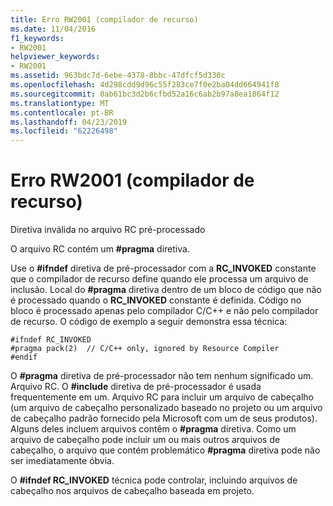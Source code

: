 ```yaml
---
title: Erro RW2001 (compilador de recurso)
ms.date: 11/04/2016
f1_keywords:
- RW2001
helpviewer_keywords:
- RW2001
ms.assetid: 963bdc7d-6ebe-4378-8bbc-47dfcf5d330c
ms.openlocfilehash: 4d298cdd9d96c55f283ce7f0e2ba04dd664941f8
ms.sourcegitcommit: 0ab61bc3d2b6cfbd52a16c6ab2b97a8ea1864f12
ms.translationtype: MT
ms.contentlocale: pt-BR
ms.lasthandoff: 04/23/2019
ms.locfileid: "62226498"
---
```

# <a name="resource-compiler-error-rw2001"></a>Erro RW2001 (compilador de recurso)

Diretiva inválida no arquivo RC pré-processado

O arquivo RC contém um **#pragma** diretiva.

Use o **#ifndef** diretiva de pré-processador com a **RC_INVOKED** constante que o compilador de recurso define quando ele processa um arquivo de inclusão. Local do **#pragma** diretiva dentro de um bloco de código que não é processado quando o **RC_INVOKED** constante é definida. Código no bloco é processado apenas pelo compilador C/C++ e não pelo compilador de recurso. O código de exemplo a seguir demonstra essa técnica:

```
#ifndef RC_INVOKED
#pragma pack(2)  // C/C++ only, ignored by Resource Compiler
#endif
```

O **#pragma** diretiva de pré-processador não tem nenhum significado um. Arquivo RC. O **#include** diretiva de pré-processador é usada frequentemente em um. Arquivo RC para incluir um arquivo de cabeçalho (um arquivo de cabeçalho personalizado baseado no projeto ou um arquivo de cabeçalho padrão fornecido pela Microsoft com um de seus produtos). Alguns deles incluem arquivos contêm o **#pragma** diretiva. Como um arquivo de cabeçalho pode incluir um ou mais outros arquivos de cabeçalho, o arquivo que contém problemático **#pragma** diretiva pode não ser imediatamente óbvia.

O **#ifndef RC_INVOKED** técnica pode controlar, incluindo arquivos de cabeçalho nos arquivos de cabeçalho baseada em projeto.